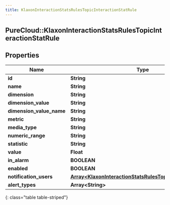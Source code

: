 ```yaml
---
title: KlaxonInteractionStatsRulesTopicInteractionStatRule
---
```

## PureCloud::KlaxonInteractionStatsRulesTopicInteractionStatRule

## Properties

|Name | Type | Description | Notes|
|------------ | ------------- | ------------- | -------------|
| **id** | **String** |  | [optional] |
| **name** | **String** |  | [optional] |
| **dimension** | **String** |  | [optional] |
| **dimension_value** | **String** |  | [optional] |
| **dimension_value_name** | **String** |  | [optional] |
| **metric** | **String** |  | [optional] |
| **media_type** | **String** |  | [optional] |
| **numeric_range** | **String** |  | [optional] |
| **statistic** | **String** |  | [optional] |
| **value** | **Float** |  | [optional] |
| **in_alarm** | **BOOLEAN** |  | [optional] |
| **enabled** | **BOOLEAN** |  | [optional] |
| **notification_users** | [**Array&lt;KlaxonInteractionStatsRulesTopicNotificationUser&gt;**](KlaxonInteractionStatsRulesTopicNotificationUser.html) |  | [optional] |
| **alert_types** | **Array&lt;String&gt;** |  | [optional] |
{: class="table table-striped"}


